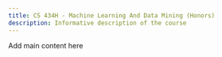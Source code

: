 ```yaml
---
title: CS 434H - Machine Learning And Data Mining (Honors)
description: Informative description of the course
---
```


Add main content here